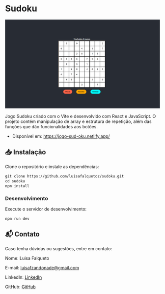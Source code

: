 # Sudoku
![Screenshot sudoku](src/assets/screenshot-sudoku.png)

Jogo Sudoku criado com o Vite e desenvolvido com React e JavaScript. O projeto contém manipulação de array e estrutura de repetição, além das funções que dão funcionalidades aos botões. 
- Disponível em: https://jogo-sud-oku.netlify.app/

## 📥 Instalação
Clone o repositório e instale as dependências:
```
git clone https://github.com/luisafalquetoz/sudoku.git
cd sudoku
npm install
```

### Desenvolvimento
Execute o servidor de desenvolvimento:
```
npm run dev
```

## 📬 Contato
Caso tenha dúvidas ou sugestões, entre em contato:

Nome: Luisa Falqueto

E-mail: luisafzandonade@gmail.com

LinkedIn: [LinkedIn](https://www.linkedin.com/in/luisa-falqueto/)

GitHub: [GitHub](https://github.com/luisafalquetoz)
